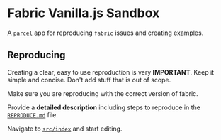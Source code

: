 # Fabric Vanilla.js Sandbox

A [`parcel`](https://parceljs.org/) app for reproducing `fabric` issues and creating examples.

## Reproducing

Creating a clear, easy to use reproduction is very **IMPORTANT**.
Keep it simple and concise.
Don't add stuff that is out of scope.

Make sure you are reproducing with the correct version of fabric.

Provide a **detailed description** including steps to reproduce in the [`REPRODUCE.md`](./REPRODUCE.md) file.

Navigate to [`src/index`](./src/index.ts) and start editing.
